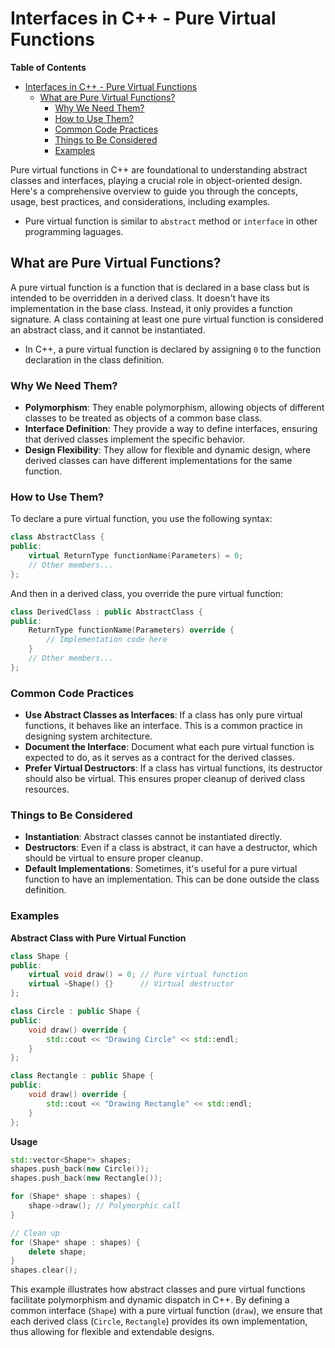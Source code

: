 # Interfaces in C++ - Pure Virtual Functions
<!-- markdown-toc start - Don't edit this section. Run M-x markdown-toc-refresh-toc -->
**Table of Contents**

- [Interfaces in C++ - Pure Virtual Functions](#interfaces-in-c---pure-virtual-functions)
    - [What are Pure Virtual Functions?](#what-are-pure-virtual-functions)
        - [Why We Need Them?](#why-we-need-them)
        - [How to Use Them?](#how-to-use-them)
        - [Common Code Practices](#common-code-practices)
        - [Things to Be Considered](#things-to-be-considered)
        - [Examples](#examples)

<!-- markdown-toc end -->

Pure virtual functions in C++ are foundational to understanding abstract classes
and interfaces, playing a crucial role in object-oriented design. Here's a
comprehensive overview to guide you through the concepts, usage, best practices,
and considerations, including examples.

- Pure virtual function is similar to `abstract` method or `interface` in other
  programming laguages.

## What are Pure Virtual Functions?

A pure virtual function is a function that is declared in a base class but is
intended to be overridden in a derived class. It doesn't have its implementation
in the base class. Instead, it only provides a function signature. A class
containing at least one pure virtual function is considered an abstract class,
and it cannot be instantiated.

- In C++, a pure virtual function is declared by assigning `0` to the function
  declaration in the class definition.

### Why We Need Them?

- **Polymorphism**: They enable polymorphism, allowing objects of different
  classes to be treated as objects of a common base class.
- **Interface Definition**: They provide a way to define interfaces, ensuring
  that derived classes implement the specific behavior.
- **Design Flexibility**: They allow for flexible and dynamic design, where
  derived classes can have different implementations for the same function.

### How to Use Them?

To declare a pure virtual function, you use the following syntax:

```cpp
class AbstractClass {
public:
    virtual ReturnType functionName(Parameters) = 0;
    // Other members...
};
```

And then in a derived class, you override the pure virtual function:

```cpp
class DerivedClass : public AbstractClass {
public:
    ReturnType functionName(Parameters) override {
        // Implementation code here
    }
    // Other members...
};
```

### Common Code Practices

- **Use Abstract Classes as Interfaces**: If a class has only pure virtual
  functions, it behaves like an interface. This is a common practice in
  designing system architecture.
- **Document the Interface**: Document what each pure virtual function is
  expected to do, as it serves as a contract for the derived classes.
- **Prefer Virtual Destructors**: If a class has virtual functions, its
  destructor should also be virtual. This ensures proper cleanup of derived
  class resources.

### Things to Be Considered

- **Instantiation**: Abstract classes cannot be instantiated directly.
- **Destructors**: Even if a class is abstract, it can have a destructor, which
  should be virtual to ensure proper cleanup.
- **Default Implementations**: Sometimes, it's useful for a pure virtual
  function to have an implementation. This can be done outside the class
  definition.

### Examples

**Abstract Class with Pure Virtual Function**

```cpp
class Shape {
public:
    virtual void draw() = 0; // Pure virtual function
    virtual ~Shape() {}      // Virtual destructor
};

class Circle : public Shape {
public:
    void draw() override {
        std::cout << "Drawing Circle" << std::endl;
    }
};

class Rectangle : public Shape {
public:
    void draw() override {
        std::cout << "Drawing Rectangle" << std::endl;
    }
};
```

**Usage**

```cpp
std::vector<Shape*> shapes;
shapes.push_back(new Circle());
shapes.push_back(new Rectangle());

for (Shape* shape : shapes) {
    shape->draw(); // Polymorphic call
}

// Clean up
for (Shape* shape : shapes) {
    delete shape;
}
shapes.clear();
```

This example illustrates how abstract classes and pure virtual functions
facilitate polymorphism and dynamic dispatch in C++. By defining a common
interface (`Shape`) with a pure virtual function (`draw`), we ensure that each
derived class (`Circle`, `Rectangle`) provides its own implementation, thus
allowing for flexible and extendable designs.
